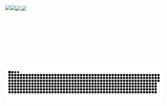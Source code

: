 <a href="#">
  <img height=150 align="center" src="https://my-stats-43gk.vercel.app/api?username=volwin&show_icons=true&theme=radical&hide=contribs,issues&show=discussions_answered&rank_icon=github&include_all_commits=true&card_width=150" />
</a>
<a href="#">
  <img height=150 align="center" src="https://my-stats-43gk.vercel.app/api/top-langs/?username=volwin&hide=html,scss,css&langs_count=8&layout=compact&theme=radical&card_width=150" />
</a>

<img align="left" height=202 src="https://github-readme-streak-stats-git-main-davids-projects-ad77adcc.vercel.app/?user=volwin&theme=radical"/>
<img align="left" height=97 src="https://github-profile-trophy.vercel.app/?username=volwin&theme=radical&no-frame=true&title=Stars,Followers,Commits&column=-1"/>



<a href=#><img src="contributions.svg"></a>
